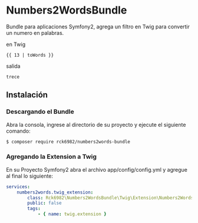 Numbers2WordsBundle
===================

Bundle para aplicaciones Symfony2, agrega un filtro en Twig para convertir un numero en palabras.

en Twig
```twig
{{ 13 | toWords }}
```
salida
```
trece
```

Instalación
-----------

### Descargando el Bundle

Abra la consola, ingrese al directorio de su proyecto y ejecute el siguiente comando: 

```sh
$ composer require rck6982/numbers2words-bundle
```

### Agregando la Extension a Twig

En su Proyecto Symfony2 abra el archivo app/config/config.yml y agregue al final lo siguiente:

```yml
services:
    numbers2words.twig_extension:
        class: Rck6982\Numbers2WordsBundle\Twig\Extension\Numbers2WordsExtension
        public: false
        tags:
            - { name: twig.extension }
```
